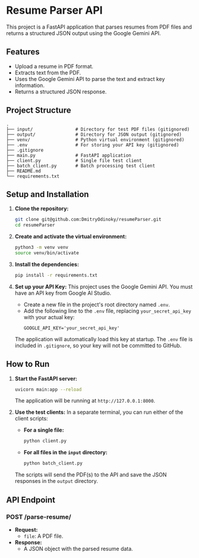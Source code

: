 # Resume Parser API

This project is a FastAPI application that parses resumes from PDF files and returns a structured JSON output using the Google Gemini API.

## Features

-   Upload a resume in PDF format.
-   Extracts text from the PDF.
-   Uses the Google Gemini API to parse the text and extract key information.
-   Returns a structured JSON response.

## Project Structure

```
.
├── input/                # Directory for test PDF files (gitignored)
├── output/               # Directory for JSON output (gitignored)
├── venv/                 # Python virtual environment (gitignored)
├── .env                  # For storing your API key (gitignored)
├── .gitignore
├── main.py               # FastAPI application
├── client.py             # Single file test client
├── batch_client.py       # Batch processing test client
├── README.md
└── requirements.txt
```

## Setup and Installation

1.  **Clone the repository:**
    ```bash
    git clone git@github.com:DmitryOdinoky/resumeParser.git
    cd resumeParser
    ```

2.  **Create and activate the virtual environment:**
    ```bash
    python3 -m venv venv
    source venv/bin/activate
    ```

3.  **Install the dependencies:**
    ```bash
    pip install -r requirements.txt
    ```

4.  **Set up your API Key:**
    This project uses the Google Gemini API. You must have an API key from Google AI Studio.

    -   Create a new file in the project's root directory named `.env`.
    -   Add the following line to the `.env` file, replacing `your_secret_api_key` with your actual key:
        ```
        GOOGLE_API_KEY='your_secret_api_key'
        ```
    The application will automatically load this key at startup. The `.env` file is included in `.gitignore`, so your key will not be committed to GitHub.

## How to Run

1.  **Start the FastAPI server:**
    ```bash
    uvicorn main:app --reload
    ```
    The application will be running at `http://127.0.0.1:8000`.

2.  **Use the test clients:**
    In a separate terminal, you can run either of the client scripts:

    -   **For a single file:**
        ```bash
        python client.py
        ```
    -   **For all files in the `input` directory:**
        ```bash
        python batch_client.py
        ```
    The scripts will send the PDF(s) to the API and save the JSON responses in the `output` directory.

## API Endpoint

### POST /parse-resume/

-   **Request:**
    -   `file`: A PDF file.
-   **Response:**
    -   A JSON object with the parsed resume data.
